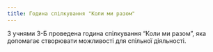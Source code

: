 ```yaml
---
title: Година спілкування "Коли ми разом"
---
```


З учнями 3-Б проведена година спілкування “Коли ми разом”, яка допомагає створювати можливості для спільної діяльності.

<slideshow id="72157649091437509"></slideshow>
